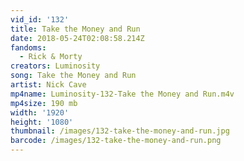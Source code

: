 ```yaml
---
vid_id: '132'
title: Take the Money and Run
date: 2018-05-24T02:08:58.214Z
fandoms:
  - Rick & Morty
creators: Luminosity
song: Take the Money and Run
artist: Nick Cave
mp4name: Luminosity-132-Take the Money and Run.m4v
mp4size: 190 mb
width: '1920'
height: '1080'
thumbnail: /images/132-take-the-money-and-run.jpg
barcode: /images/132-take-the-money-and-run.png
---
```


